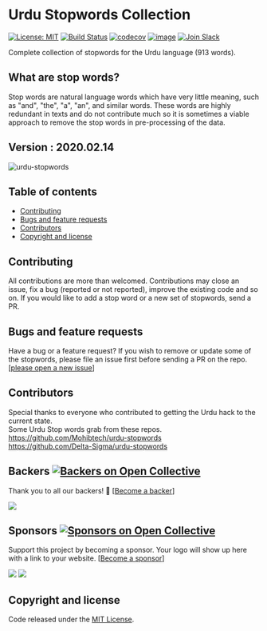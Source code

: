 # Urdu Stopwords Collection

[![License: MIT](https://img.shields.io/badge/license-MIT-blue.svg)](https://github.com/urduhack/urdu-stopwords/blob/master/LICENSE)
[![Build Status](https://travis-ci.org/urduhack/urdu-stopwords.svg?branch=master)](https://travis-ci.org/urduhack/urdu-stopwords)
[![codecov](https://codecov.io/gh/urduhack/urdu-stopwords/branch/master/graph/badge.svg)](https://codecov.io/gh/urduhack/urdu-stopwords)
[![image](https://img.shields.io/github/contributors/urduhack/urdu-stopwords.svg)](https://github.com/urduhack/urdu-stopwords/graphs/contributors)
[![Join Slack](https://img.shields.io/badge/join-us%20on%20slack-gray.svg?longCache=true&logo=slack&colorB=red)](https://join.slack.com/t/urduhack/shared_invite/enQtNDE5NDg4NzU2Mzg4LTk3ZDNlYzBhOWM5MGY0ZGE0ZmNmNzU2ZTViYjAwMTg3NTBmZGU4OTM0M2E0MzQ0NDI1MDIyYzVkYTVmZTkyZjg)

Complete collection of stopwords for the Urdu language (913 words).

## What are stop words?

Stop words are natural language words which have very little meaning, such as "and", "the", "a", "an", and similar words. These words are highly redundant in texts and do not contribute much so it is sometimes a viable approach to remove the stop words in pre-processing of the data.

## Version : 2020.02.14

![urdu-stopwords](https://raw.githubusercontent.com/urduhack/urdu-stopwords/master/design.png)

## Table of contents

- [Contributing](#contributing)
- [Bugs and feature requests](#bugs-and-feature-requests)
- [Contributors](#contributors)
- [Copyright and license](#copyright-and-license)


## Contributing

All contributions are more than welcomed. Contributions may close an issue, fix a bug (reported or not reported), improve the existing code and so on.
If you would like to add a stop word or a new set of stopwords, send a PR.

## Bugs and feature requests

Have a bug or a feature request? If you wish to remove or update some of the stopwords, please file an issue first before sending a PR on the repo. [[please open a new issue](https://github.com/urduhack/urdu-stopwords/issues/new)]

## Contributors

Special thanks to everyone who contributed to getting the Urdu hack to the current state. <br>
Some Urdu Stop words grab from these repos. <br>
https://github.com/Mohibtech/urdu-stopwords <br>
https://github.com/Delta-Sigma/urdu-stopwords


## Backers [![Backers on Open Collective](https://opencollective.com/urduhack/backers/badge.svg)](#backers)

Thank you to all our backers! 🙏 [[Become a backer](https://opencollective.com/urduhack#backer)]

<a href="https://opencollective.com/urduhack#backers" target="_blank"><img src="https://opencollective.com/urduhack/backers.svg?width=890"></a>

## Sponsors [![Sponsors on Open Collective](https://opencollective.com/urduhack/sponsors/badge.svg)](#sponsors)

Support this project by becoming a sponsor. Your logo will show up here with a link to your website. [[Become a sponsor](https://opencollective.com/urduhack#sponsor)]

<a href="https://opencollective.com/urduhack/sponsor/0/website" target="_blank"><img src="https://opencollective.com/urduhack/sponsor/0/avatar.svg"></a>
<a href="https://opencollective.com/urduhack/sponsor/1/website" target="_blank"><img src="https://opencollective.com/urduhack/sponsor/1/avatar.svg"></a>

## Copyright and license

Code released under the [MIT License](ttps://github.com/urduhack/urdu-stopwords/blob/master/LICENSE).
